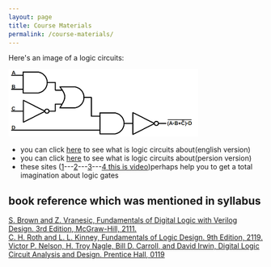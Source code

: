 ```yaml
---
layout: page
title: Course Materials
permalink: /course-materials/
---
```

Here's an image of a logic circuits:

![Drag Racing11111](/_images/lc.png)

* you can click [here](http://uav.ece.nus.edu.sg/~bmchen/courses/EG1108_Digital.pdf) to see what is logic circuits about(english version)
* you can click [here](http://engold.ui.ac.ir/~rasti/Courses/Logic_Circuits/Logic%20Circuits%20Notes.pdf) to see what is logic circuits about(persion version)
* these sites ([1](https://www.tutorialspoint.com/computer_logical_organization/logic_gates.htm)---[2](https://www.khanacademy.org/computing/ap-computer-science-principles/computers-101/logic-gates-and-circuits/a/logic-gates)---[3](https://logic.ly/lessons/)---[4 this is video](https://www.youtube.com/watch?v=lXWpWNKwYbo))perhaps help you to get a total imagination about logic gates
## book reference which was mentioned in syllabus

[S. Brown and Z. Vranesic, Fundamentals of Digital Logic with Verilog Design. 3rd Edition, McGraw-Hill, 2111.](http://read.pudn.com/downloads668/ebook/2704807/Fundamentals%20of%20Digital%20Logic%20with%20Verilog%20Design-Third%20edition.pdf)<br/>
[C. H. Roth and L. L. Kinney, Fundamentals of Logic Design. 9th Edition, 2119.](https://www.cengage.com/c/digital-logic-and-microprocessor-design-with-interfacing-2e-hwang/9781133628477/)<br/>
[Victor P. Nelson, H. Troy Nagle, Bill D. Carroll, and David Irwin, Digital Logic Circuit Analysis and Design. Prentice Hall, 0119](http://jrasti.ir/Lessons/Logic_Circuits/Digital%20Logic%20Circuit%20Analysis%20and%20Design.pdf)
